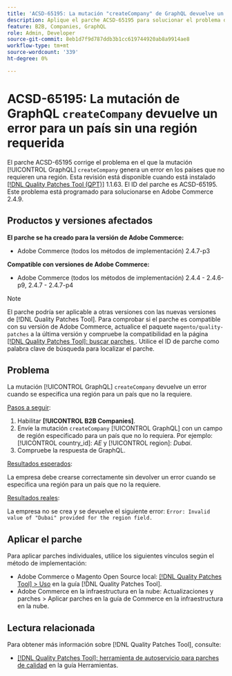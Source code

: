 ```yaml
---
title: 'ACSD-65195: La mutación "createCompany" de GraphQL devuelve un error para un país sin una región requerida'
description: Aplique el parche ACSD-65195 para solucionar el problema de Adobe Commerce en el que la mutación createCompany de GraphQL genera un error en los países que no requieren una región.
feature: B2B, Companies, GraphQL
role: Admin, Developer
source-git-commit: 8eb1d7f9d787ddb3b1cc619744920ab8a9914ae8
workflow-type: tm+mt
source-wordcount: '339'
ht-degree: 0%

---
```



# ACSD-65195: La mutación de GraphQL `createCompany` devuelve un error para un país sin una región requerida

El parche ACSD-65195 corrige el problema en el que la mutación [!UICONTROL GraphQL] `createCompany` genera un error en los países que no requieren una región. Esta revisión está disponible cuando está instalado [[!DNL Quality Patches Tool (QPT)]](/help/tools/quality-patches-tool/quality-patches-tool-to-self-serve-quality-patches.md) 1.1.63. El ID del parche es ACSD-65195. Este problema está programado para solucionarse en Adobe Commerce 2.4.9.

## Productos y versiones afectados

**El parche se ha creado para la versión de Adobe Commerce:**

* Adobe Commerce (todos los métodos de implementación) 2.4.7-p3

**Compatible con versiones de Adobe Commerce:**

* Adobe Commerce (todos los métodos de implementación) 2.4.4 - 2.4.6-p9, 2.4.7 - 2.4.7-p4

>[!NOTE]
>
>El parche podría ser aplicable a otras versiones con las nuevas versiones de [!DNL Quality Patches Tool]. Para comprobar si el parche es compatible con su versión de Adobe Commerce, actualice el paquete `magento/quality-patches` a la última versión y compruebe la compatibilidad en la página [[!DNL Quality Patches Tool]: buscar parches ](https://experienceleague.adobe.com/tools/commerce-quality-patches/index.html). Utilice el ID de parche como palabra clave de búsqueda para localizar el parche.

## Problema

La mutación [!UICONTROL GraphQL] `createCompany` devuelve un error cuando se especifica una región para un país que no la requiere.

<u>Pasos a seguir</u>:

1. Habilitar **[!UICONTROL B2B Companies]**.
1. Envíe la mutación `createCompany` [!UICONTROL GraphQL] con un campo de región especificado para un país que no lo requiera. Por ejemplo: [!UICONTROL country_id]: *AE* y [!UICONTROL region]: *Dubai*.
1. Compruebe la respuesta de GraphQL.

<u>Resultados esperados</u>:

La empresa debe crearse correctamente sin devolver un error cuando se especifica una región para un país que no la requiere.

<u>Resultados reales</u>:

La empresa no se crea y se devuelve el siguiente error:
`Error: Invalid value of "Dubai" provided for the region field.`

## Aplicar el parche

Para aplicar parches individuales, utilice los siguientes vínculos según el método de implementación:

* Adobe Commerce o Magento Open Source local: [[!DNL Quality Patches Tool] > Uso](/help/tools/quality-patches-tool/usage.md) en la guía [!DNL Quality Patches Tool].
* Adobe Commerce en la infraestructura en la nube: Actualizaciones y parches > Aplicar parches en la guía de Commerce en la infraestructura en la nube.

## Lectura relacionada

Para obtener más información sobre [!DNL Quality Patches Tool], consulte:

* [[!DNL Quality Patches Tool]: herramienta de autoservicio para parches de calidad](/help/tools/quality-patches-tool/quality-patches-tool-to-self-serve-quality-patches.md) en la guía Herramientas.
